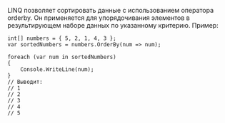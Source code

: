 LINQ позволяет сортировать данные с использованием оператора orderby. 
Он применяется для упорядочивания элементов в результирующем наборе данных по указанному критерию.
Пример:


```
int[] numbers = { 5, 2, 1, 4, 3 };
var sortedNumbers = numbers.OrderBy(num => num);

foreach (var num in sortedNumbers)
{
    Console.WriteLine(num);
}
// Выводит:
// 1
// 2
// 3
// 4
// 5
```
